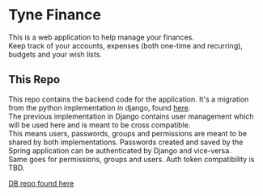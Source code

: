 # Tyne Finance
This is a web application to help manage your finances.  
Keep track of your accounts, expenses (both one-time and recurring), budgets and your wish lists.


## This Repo
This repo contains the backend code for the application.
It's a migration from the python implementation in django, found [here](https://github.com/muremwa/Tyne-Finance "Tyne-Finance Python (Django)").  
The previous implementation in Django contains user management which will be used here and is meant to be cross compatible.  
This means users, passwords, groups and permissions are meant to be shared by both implementations.
Passwords created and saved by the Spring application can be authenticated by Django and vice-versa.  
Same goes for permissions, groups and users. Auth token compatibility is TBD.


[DB repo found here](https://github.com/muremwa/Tyne-Finance-DB "Tyne-Finance-DB")
